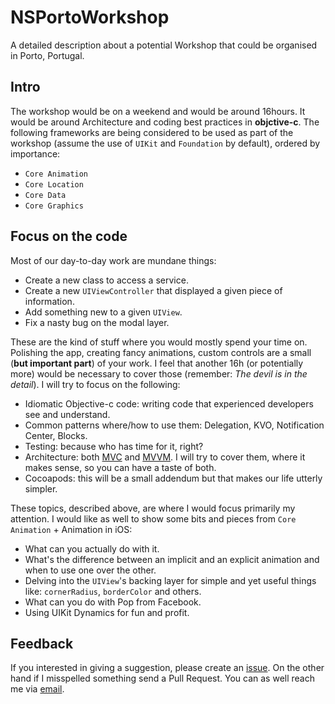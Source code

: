 # NSPortoWorkshop

A detailed description about a potential Workshop that could be organised in Porto, Portugal. 

## Intro

The workshop would be on a weekend and would be around 16hours. It would be around Architecture and coding best practices in **objctive-c**. The following frameworks are being considered to be used as part of the workshop (assume the use of `UIKit` and `Foundation` by default), ordered by importance:

* `Core Animation`
* `Core Location`
* `Core Data`
* `Core Graphics`

## Focus on the code

Most of our day-to-day work are mundane things: 

* Create a new class to access a service.
* Create a new `UIViewController` that displayed a given piece of information.
* Add something new to a given `UIView`.
* Fix a nasty bug on the modal layer.

These are the kind of stuff where you would mostly spend your time on. Polishing the app, creating fancy animations, custom controls are a small (**but important part**) of your work. I feel that another 16h (or potentially more) would be necessary to cover those (remember: *The devil is in the detail*). I will try to focus on the following:

* Idiomatic Objective-c code: writing code that experienced developers see and understand.
* Common patterns where/how to use them: Delegation, KVO, Notification Center, Blocks.
* Testing: because who has time for it, right?
* Architecture: both [MVC](http://en.wikipedia.org/wiki/Model%E2%80%93view%E2%80%93controller) and [MVVM](). I will try to cover them, where it makes sense, so you can have a taste of both.
* Cocoapods: this will be a small addendum but that makes our life utterly simpler.

These topics, described above, are where I would focus primarily my attention. I would like as well to show some bits and pieces from `Core Animation` + Animation in iOS:

* What can you actually do with it.
* What's the difference between an implicit and an explicit animation and when to use one over the other.
* Delving into the `UIView`'s backing layer for simple and yet useful things like: `cornerRadius`, `borderColor` and others.
* What can you do with Pop from Facebook.
* Using UIKit Dynamics for fun and profit.

## Feedback

If you interested in giving a suggestion, please create an [issue](https://github.com/RuiAAPeres/NSPortoWorkshop/issues/new). On the other hand if I misspelled something send a Pull Request. You can as well reach me via [email](mailto:rui.a.peres@gmail.com).
